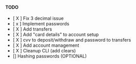 #### TODO
- [ X ] Fix 3 decimal issue
- [ x ] Implement passwords
- [ X ] Add transfers
- [ X ] Add "card details" to account setup
- [ X ] cvv to deposit/withdraw and password to transfers
- [ X ] Add account management
- [ X ] Cleanup CLI (add clears)
- [] Hashing passwords (OPTIONAL)
